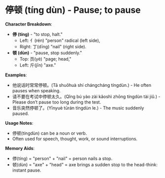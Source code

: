 # **停顿 (tíng dùn) - Pause; to pause**

**Character Breakdown**:  
- **停 (tíng)** - "to stop, halt."
  - Left: 亻(rén) "person" radical (left side),
  - Right: 丁(dīng) "nail" (right side).  
- **顿 (dùn)** - "pause, stop suddenly."
  - Top: 页(yè) "page; head,"
  - Left: 斤(jīn) "axe."

**Examples**:  
- 他说话时常常停顿。(Tā shuōhuà shí chángcháng tíngdùn.) - He often pauses when speaking.  
- 请不要在考试中停顿太久。(Qǐng bú yào zài kǎoshì zhōng tíngdùn tài jiǔ.) - Please don’t pause too long during the test.  
- 音乐突然停顿了。(Yīnyuè tūrán tíngdùn le.) - The music suddenly paused.

**Usage Notes**:  
- 停顿(tíngdùn) can be a noun or verb.  
- Often used for speech, thought, work, or sound interruptions.

**Memory Aids**:  
- 停(tíng) = "person" + "nail" = person nails a stop.  
- 顿(dùn) = "axe" + "head" = axe brings a sudden stop to the head-think: instant pause.